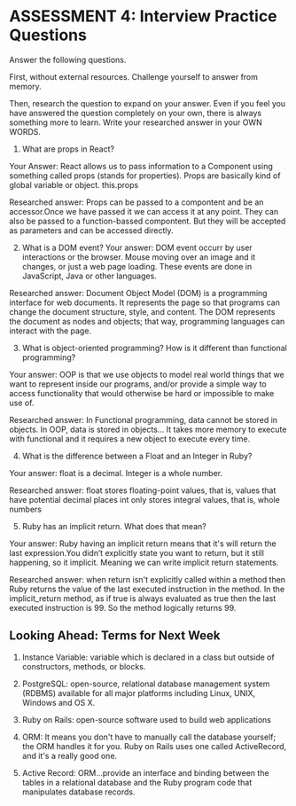 # ASSESSMENT 4: Interview Practice Questions
Answer the following questions.

First, without external resources. Challenge yourself to answer from memory.

Then, research the question to expand on your answer. Even if you feel you have answered the question completely on your own, there is always something more to learn. Write your researched answer in your OWN WORDS.  

1. What are props in React? 

  Your Answer: React allows us to pass information to a Component using something called props (stands for properties). Props are basically kind of global variable or object. this.props

  Researched answer: 
Props can be passed to a compontent and be an accessor.Once we have passed it we can access it at any point. They can also be passed to a  function-bassed compontent. But they will be accepted as parameters and can be accessed directly.


2. What is a DOM event? Your answer: DOM event occurr by user interactions or the browser. Mouse moving over an image and it changes, or just a web page loading. These events are done in JavaScript, Java or other languages.

  Researched answer:  Document Object Model (DOM) is a programming interface for web documents. It represents the page so that programs can change the document structure, style, and content. The DOM represents the document as nodes and objects; that way, programming languages can interact with the page.



3. What is object-oriented programming? How is it different than functional programming?

  Your answer: OOP is that we use objects to model real world things that we want to represent inside our programs, and/or provide a simple way to access functionality that would otherwise be hard or impossible to make use of.

  Researched answer:
  In Functional programming, data cannot be stored in objects. In OOP, data is stored in objects...
  It takes more memory to execute with functional and it requires a new object to execute every time.



4. What is the difference between a Float and an Integer in Ruby?

  Your answer: float is a decimal. Integer is a whole number.

  Researched answer: float stores floating-point values, that is, values that have potential decimal places
int only stores integral values, that is, whole numbers



5. Ruby has an implicit return. What does that mean?

  Your answer: Ruby having an implicit return means that it's will return the last expression.You didn’t explicitly state you want to return, but it still happening, so it implicit. Meaning we can write implicit return statements.

  Researched answer: when return isn't explicitly called within a method then Ruby returns the value of the last executed instruction in the method. In the implicit_return method, as if true is always evaluated as true then the last executed instruction is 99. So the method logically returns 99.



## Looking Ahead: Terms for Next Week

1. Instance Variable: variable which is declared in a class but outside of constructors, methods, or blocks.

2. PostgreSQL:  open-source, relational database management system (RDBMS) available for all major platforms including Linux, UNIX, Windows and OS X. 

3. Ruby on Rails: open-source software used to build web applications

4. ORM: It means you don't have to manually call the database yourself; the ORM handles it for you. Ruby on Rails uses one called ActiveRecord, and it's a really good one. 

5. Active Record:  ORM...provide an interface and binding between the tables in a relational database and the Ruby program code that manipulates database records.
